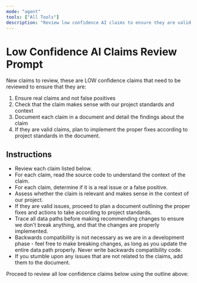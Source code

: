 ```yaml
---
mode: "agent"
tools: ["All Tools"]
description: "Review low confidence AI claims to ensure they are valid issues and implement fixes as needed"
---
```


# Low Confidence AI Claims Review Prompt

New claims to review, these are LOW confidence claims that need to be reviewed to ensure that they are:

1. Ensure real claims and not false positives
2. Check that the claim makes sense with our project standards and context
3. Document each claim in a document and detail the findings about the claim
4. If they are valid claims, plan to implement the proper fixes according to project standards in the document.

## Instructions

- Review each claim listed below.
- For each claim, read the source code to understand the context of the claim.
- For each claim, determine if it is a real issue or a false positive.
- Assess whether the claim is relevant and makes sense in the context of our project.
- If they are valid issues, proceed to plan a document outlining the proper fixes and actions to take according to project standards.
- Trace all data paths before making recommending changes to ensure we don't break anything, and that the changes are properly implemented.
- Backwards compatibility is not necessary as we are in a development phase - feel free to make breaking changes, as long as you update the entire data path properly. Never write backwards compatibility code.
- If you stumble upon any issues that are not related to the claims, add them to the document.

Proceed to review all low confidence claims below using the outline above:
